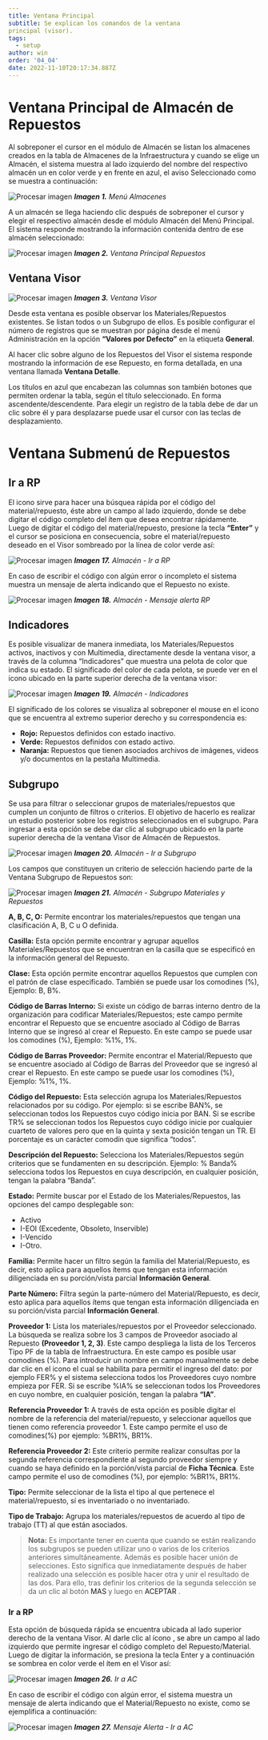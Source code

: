 ```yaml
---
title: Ventana Principal
subtitle: Se explican los comandos de la ventana 
principal (visor).
tags:
  - setup
author: win
order: '04_04'
date: 2022-11-10T20:17:34.887Z
---
```

# Ventana Principal de Almacén de Repuestos


Al sobreponer el cursor en el módulo de <a class="btn blue">Almacén</a> se listan los almacenes creados en la tabla de Almacenes de la Infraestructura y cuando se elige un Almacén, el sistema muestra al lado izquierdo del nombre del respectivo almacén un <span class="mdi mdi-check-circle"></span> en color verde y en frente en azul, el aviso <a class="btn blue">Seleccionado</a> como se muestra a continuación:

![Procesar imagen](../../assets/images/cap04/chp04_img01.png)
_**Imagen 1.** Menú Almacenes_



A un almacén se llega haciendo clic después de sobreponer el cursor y elegir el respectivo almacén desde el módulo <a class="btn blue">Almacén</a>  del Menú Principal. El sistema responde mostrando la información contenida dentro de ese almacén seleccionado:

![Procesar imagen](../../assets/images/cap04/chp04_img02.png)
_**Imagen 2.** Ventana Principal Repuestos_

## Ventana Visor

![Procesar imagen](../../assets/images/cap04/chp04_img02.png)
_**Imagen 3.** Ventana Visor_

Desde esta ventana es posible observar los Materiales/Repuestos existentes. Se listan todos o un Subgrupo de ellos. Es posible configurar el número de registros que  se muestran por página desde el menú <a class="btn blue">Administración</a> en la opción  **“Valores por Defecto”** en la etiqueta **General**.

Al hacer clic sobre alguno de los Repuestos del Visor el sistema responde  mostrando  la información de ese Repuesto, en forma detallada, en una ventana llamada **Ventana Detalle**.

Los títulos en azul que encabezan las columnas son también botones que permiten ordenar la  tabla, según el título seleccionado. En forma ascendente/descendente. Para elegir un registro de la tabla debe de dar un clic sobre él y para desplazarse puede usar el cursor con las teclas de desplazamiento.


# Ventana Submenú de Repuestos

## Ir a RP

El icono <span class="mdi mdi-magnify"></span> sirve para hacer una búsquea rápida por el código del material/repuesto, éste abre un campo al lado izquierdo, donde se debe digitar el código completo del ítem que desea encontrar rápidamente. Luego de digitar el código del material/repuesto, presione la  tecla  **“Enter”** y  el  cursor se posiciona en consecuencia,  sobre el material/repuesto deseado en el Visor sombreado por la línea de color verde así:


![Procesar imagen](../../assets/images/cap04/chp04_img17.png) 
_**Imagen 17.** Almacén - Ir a RP_

En caso de escribir el código con algún error o incompleto el sistema muestra un mensaje de alerta indicando que el Repuesto no existe.

![Procesar imagen](../../assets/images/cap04/chp04_img18.png) 
_**Imagen 18.** Almacén - Mensaje alerta RP_  

## Indicadores

Es posible visualizar de manera inmediata, los Materiales/Repuestos activos, inactivos y con Multimedia, directamente desde la ventana visor, a través de la columna  “Indicadores” que muestra una pelota de color que indica su estado. El significado del color de cada pelota, se puede ver en el icono  <span class="mdi mdi-message-alert"></span> ubicado en la parte superior derecha de la ventana visor:

![Procesar imagen](../../assets/images/cap04/chp04_img19.png) 
_**Imagen 19.** Almacén - Indicadores_

El significado de los colores se visualiza al sobreponer el mouse en el icono que se encuentra al extremo superior derecho y su correspondencia es:

- **Rojo:** Repuestos definidos con estado inactivo.
- **Verde:** Repuestos definidos con estado activo.
- **Naranja:** Repuestos que tienen asociados archivos de imágenes, videos y/o documentos en la pestaña Multimedia.

## Subgrupo

Se usa para filtrar o seleccionar grupos de materiales/repuestos que cumplen un conjunto de filtros o criterios. El objetivo de hacerlo es realizar un estudio posterior sobre los registros seleccionados en el subgrupo. Para ingresar a esta opción se debe dar clic al subgrupo <span class="mdi mdi-filter-variant"></span> ubicado en la parte superior derecha de la ventana Visor de Almacén de Repuestos.  

![Procesar imagen](../../assets/images/cap04/chp04_img20.png)
_**Imagen 20.** Almacén - Ir a Subgrupo_


Los campos que constituyen un criterio de selección haciendo parte de la Ventana Subgrupo de Repuestos son:

![Procesar imagen](../../assets/images/cap04/chp04_img21.png)
_**Imagen 21.** Almacén - Subgrupo Materiales y Repuestos_

**A, B, C, O:** Permite encontrar  los materiales/repuestos que tengan una clasificación A, B, C u O definida.

**Casilla:** Esta opción permite encontrar  y agrupar aquellos Materiales/Repuestos que se encuentran en la casilla que se especificó en la información general del Repuesto.

**Clase:** Esta opción permite encontrar  aquellos Repuestos que cumplen con el patrón de clase especificado. También se puede usar los comodines (%), Ejemplo: B, B%.

**Código de Barras Interno:** Si existe un código de barras interno dentro de la organización para codificar Materiales/Repuestos; este campo permite encontrar  el Repuesto  que se encuentre asociado al Código de Barras Interno que se ingresó al crear el Repuesto. En este campo se puede usar los comodines (%), Ejemplo: %1%, 1%.

**Código de Barras Proveedor:** Permite encontrar el  Material/Repuesto que se encuentre asociado al Código de Barras del Proveedor que se ingresó al crear el Repuesto. En este campo se puede usar los comodines (%), Ejemplo: %1%, 1%.

**Código del Repuesto:** Esta selección agrupa los Materiales/Repuestos relacionados por su  código. Por ejemplo: si se escribe BAN%, se seleccionan todos los Repuestos cuyo  código inicia por BAN. Si se escribe TR%  se seleccionan todos los Repuestos cuyo código inicie por cualquier cuarteto de valores pero que en la quinta y sexta posición tengan un TR. El porcentaje es un carácter comodín que significa  “todos”.

**Descripción del Repuesto:** Selecciona los Materiales/Repuestos según criterios que se fundamenten en su descripción. Ejemplo: % Banda%  selecciona todos los Repuestos en cuya descripción, en cualquier posición, tengan la palabra  “Banda”.

**Estado:** Permite buscar por el Estado de los Materiales/Repuestos, las opciones del campo desplegable son: 
  - Activo
  - I-EOI (Excedente, Obsoleto, Inservible)
  - I-Vencido
  - I-Otro.

**Familia:** Permite hacer un filtro según la familia del Material/Repuesto, es decir, esto aplica para aquellos ítems que tengan esta información diligenciada en su porción/vista parcial **Información General**.

**Parte Número:** Filtra según la parte-número del Material/Repuesto, es decir, esto aplica para aquellos ítems que tengan esta información diligenciada en su porción/vista parcial **Información General**.

**Proveedor 1:** Lista los materiales/repuestos por el Proveedor seleccionado. La búsqueda se realiza sobre los 3 campos de Proveedor asociado al Repuesto **(Proveedor 1, 2, 3)**. Este campo despliega la lista de los Terceros Tipo PF de la tabla de Infraestructura. En este campo es posible usar comodines (%). Para introducir un nombre en campo manualmente se debe dar clic en el icono <span class="mdi mdi-lock"></span> el cual se habilita <span class="mdi mdi-lock-open-outline"></span> para permitir el ingreso del dato: por ejemplo FER% y el sistema selecciona todos los Proveedores cuyo nombre empieza por FER. Si se escribe %IA% se seleccionan todos los Proveedores en cuyo nombre, en cualquier posición, tengan la palabra **“IA”**.  
 
**Referencia Proveedor 1:** A través de esta opción es posible digitar el nombre de la referencia del material/repuesto, y seleccionar aquellos que  tienen como referencia proveedor 1. Este campo permite el uso de comodines(%) por ejemplo: %BR1%, BR1%.

**Referencia Proveedor 2:** Este criterio permite realizar consultas por la segunda referencia correspondiente al segundo proveedor siempre y cuando se haya definido en la porción/vista parcial de **Ficha Técnica**. Este campo permite el uso de comodines (%), por ejemplo: %BR1%, BR1%.

**Tipo:** Permite seleccionar de la lista el tipo al que pertenece el material/repuesto, sí es inventariado o no inventariado.

**Tipo de Trabajo:** Agrupa los materiales/repuestos de acuerdo al tipo de trabajo (TT) al que están  asociados.

>**Nota:** Es importante tener en cuenta que cuando se están realizando los subgrupos  se pueden utilizar uno o varios de los criterios anteriores simultáneamente. Además  es posible hacer unión de selecciones. Esto significa que inmediatamente después de haber realizado una selección es posible hacer otra y unir el resultado de las dos. Para ello, tras definir los criterios de la segunda selección se da un clic al botón <a class="btn white">MAS <span class="mdi mdi-plus-circle"></span></a> y luego en <a class="btn white">ACEPTAR <span class="mdi mdi-check-circle"></span></a>.


### Ir a RP


Esta opción de búsqueda rápida se encuentra ubicada al lado superior derecho de la ventana Visor. Al darle clic al ícono <span class="mdi mdi-magnify"></span>, se abre un campo al lado izquierdo que permite ingresar el código completo del Repuesto/Material. Luego de digitar la información, se presiona la tecla <a class="btn">Enter <span class="mdi mdi-subdirectory-arrow-left"></span></a> y a continuación se sombrea en color verde el ítem en el Visor así:

![Procesar imagen](../../assets/images/cap04/chp04_img68.png)
_**Imagen 26.** Ir a AC_

En caso de escribir el código con algún error, el sistema muestra un mensaje de alerta indicando que el Material/Repuesto no existe, como se ejemplifica a continuación:

![Procesar imagen](../../assets/images/cap04/chp04_img69.png)
_**Imagen 27.** Mensaje Alerta - Ir a AC_


